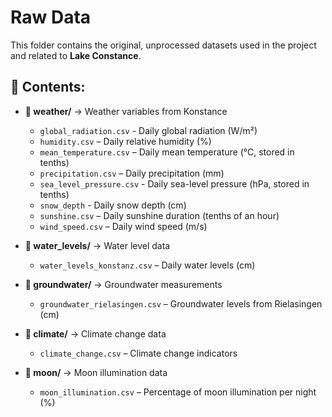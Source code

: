 # Raw Data
This folder contains the original, unprocessed datasets used in the project and related to **Lake Constance**.

## 📂 Contents:

- **📁 weather/** → Weather variables from Konstance
  - `global_radiation.csv` - Daily global radiation (W/m²)
  - `humidity.csv` – Daily relative humidity (%)
  - `mean_temperature.csv` – Daily mean temperature (°C, stored in tenths)
  - `precipitation.csv` – Daily precipitation (mm)
  - `sea_level_pressure.csv` - Daily sea-level pressure (hPa, stored in tenths)
  - `snow_depth` - Daily snow depth (cm)
  - `sunshine.csv` – Daily sunshine duration (tenths of an hour)
  - `wind_speed.csv` – Daily wind speed (m/s)


- **📁 water_levels/** → Water level data
  - `water_levels_konstanz.csv` – Daily water levels (cm)

- **📁 groundwater/** → Groundwater measurements
  - `groundwater_rielasingen.csv` – Groundwater levels from Rielasingen (cm)

- **📁 climate/** → Climate change data
  - `climate_change.csv` – Climate change indicators

- **📁 moon/** → Moon illumination data
  - `moon_illumination.csv` – Percentage of moon illumination per night (%)

